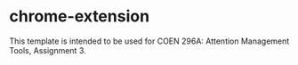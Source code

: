 # chrome-extension
This template is intended to be used for COEN 296A: Attention Management Tools, Assignment 3.
